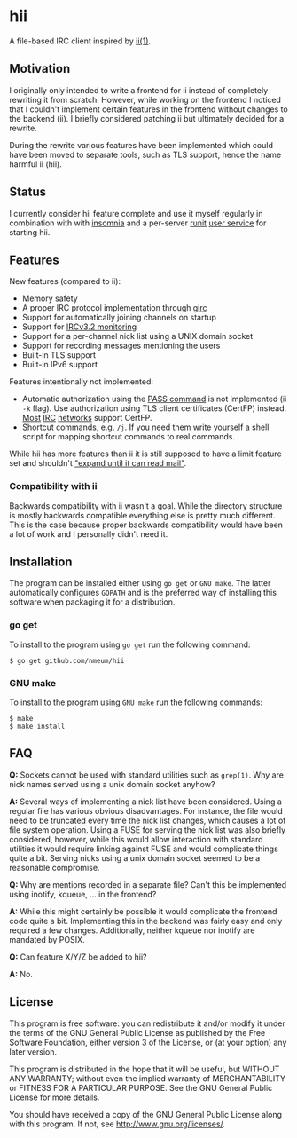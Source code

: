 # hii

A file-based IRC client inspired by [ii(1)][ii homepage].

## Motivation

I originally only intended to write a frontend for ii instead of
completely rewriting it from scratch. However, while working on the
frontend I noticed that I couldn't implement certain features in the
frontend without changes to the backend (ii). I briefly considered
patching ii but ultimately decided for a rewrite.

During the rewrite various features have been implemented which could
have been moved to separate tools, such as TLS support, hence the name
harmful ii (hii).

## Status

I currently consider hii feature complete and use it myself regularly in
combination with with [insomnia][insomnia github] and a per-server
[runit][runit homepage] [user service][runit user] for starting hii.

## Features

New features (compared to ii):

* Memory safety
* A proper IRC protocol implementation through [girc][girc repo]
* Support for automatically joining channels on startup
* Support for [IRCv3.2 monitoring][ircv3.2 monitor]
* Support for a per-channel nick list using a UNIX domain socket
* Support for recording messages mentioning the users
* Built-in TLS support
* Built-in IPv6 support

Features intentionally not implemented:

* Automatic authorization using the [PASS command][password message] is
  not implemented (ii `-k` flag). Use authorization using TLS client
  certificates (CertFP) instead. [Most][freenode certfp]
  [IRC][oftc certfp] [networks][hackint certfp] support CertFP.
* Shortcut commands, e.g. `/j`. If you need them write yourself a shell
  script for mapping shortcut commands to real commands.

While hii has more features than ii it is still supposed to have a limit
feature set and shouldn't ["expand until it can read mail"][jwz's law].

### Compatibility with ii

Backwards compatibility with ii wasn't a goal. While the directory
structure is mostly backwards compatible everything else is pretty much
different. This is the case because proper backwards compatibility would
have been a lot of work and I personally didn't need it.

## Installation

The program can be installed either using `go get` or `GNU make`. The
latter automatically configures `GOPATH` and is the preferred way of
installing this software when packaging it for a distribution.

### go get

To install to the program using `go get` run the following command:

	$ go get github.com/nmeum/hii

### GNU make

To install to the program using `GNU make` run the following commands:

	$ make
	$ make install

## FAQ

**Q:** Sockets cannot be used with standard utilities such as `grep(1)`.
Why are nick names served using a unix domain socket anyhow?

**A:** Several ways of implementing a nick list have been considered.
Using a regular file has various obvious disadvantages. For instance,
the file would need to be truncated every time the nick list changes,
which causes a lot of file system operation. Using a FUSE for serving
the nick list was also briefly considered, however, while this would
allow interaction with standard utilities it would require linking
against FUSE and would complicate things quite a bit. Serving nicks
using a unix domain socket seemed to be a reasonable compromise.

**Q:** Why are mentions recorded in a separate file? Can't this be
implemented using inotify, kqueue, … in the frontend?

**A:** While this might certainly be possible it would complicate the
frontend code quite a bit. Implementing this in the backend was fairly
easy and only required a few changes. Additionally, neither kqueue nor
inotify are mandated by POSIX.

**Q:** Can feature X/Y/Z be added to hii?

**A:** No.

## License

This program is free software: you can redistribute it and/or modify it
under the terms of the GNU General Public License as published by the
Free Software Foundation, either version 3 of the License, or (at your
option) any later version.

This program is distributed in the hope that it will be useful, but
WITHOUT ANY WARRANTY; without even the implied warranty of
MERCHANTABILITY or FITNESS FOR A PARTICULAR PURPOSE. See the GNU General
Public License for more details.

You should have received a copy of the GNU General Public License along
with this program. If not, see <http://www.gnu.org/licenses/>.

[ii homepage]: https://tools.suckless.org/ii/
[girc repo]: https://github.com/lrstanley/girc
[password message]: https://tools.ietf.org/html/rfc1459#section-4.1.1
[freenode certfp]: https://freenode.net/kb/answer/certfp
[oftc certfp]: https://www.oftc.net/NickServ/CertFP/
[hackint certfp]: https://www.hackint.org/services#NickServ
[jwz's law]: https://en.wikipedia.org/wiki/Zawinski's_law_of_software_envelopment#Principles
[ircv3.2 monitor]: https://ircv3.net/specs/core/monitor-3.2.html
[insomnia github]: https://github.com/nmeum/insomnia
[runit homepage]: http://smarden.org/runit/
[runit user]: http://smarden.org/runit/faq.html#userservices

